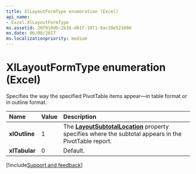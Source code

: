 ```yaml
---
title: XlLayoutFormType enumeration (Excel)
api_name:
- Excel.XlLayoutFormType
ms.assetid: 20f810db-2b16-d61f-1971-9ac39e521690
ms.date: 06/08/2017
ms.localizationpriority: medium
---
```



# XlLayoutFormType enumeration (Excel)

Specifies the way the specified PivotTable items appear&mdash;in table format or in outline format.

|Name|Value|Description|
|:-----|:-----|:-----|
| **xlOutline**|1|The **[LayoutSubtotalLocation](Excel.CubeField.LayoutSubtotalLocation.md)** property specifies where the subtotal appears in the PivotTable report.|
| **xlTabular**|0|Default.|

[!include[Support and feedback](~/includes/feedback-boilerplate.md)]